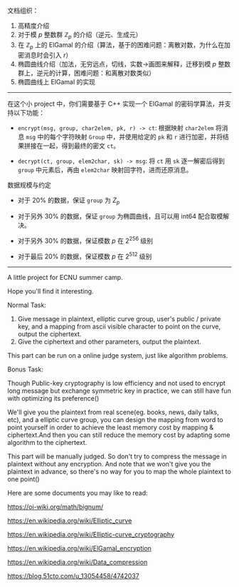 文档组织：

1. 高精度介绍
2. 对于模 $p$ 整数群 $\mathbb Z_p$ 的介绍（逆元、生成元）
3. 在 $\mathbb Z_p$ 上的 ElGamal 的介绍（算法，基于的困难问题：离散对数，为什么在加密消息时会引入 $r$）
4. 椭圆曲线介绍（加法，无穷远点，切线，实数->画图来解释，迁移到模 $p$ 整数群上，逆元的计算，困难问题：和离散对数类似）
5. 椭圆曲线上 ElGamal 的实现

---

在这个小 project 中，你们需要基于 C++ 实现一个 ElGamal 的密码学算法，并支持以下功能：

- `encrypt(msg, group, char2elem, pk, r) -> ct`: 根据映射 `char2elem` 将消息 `msg` 中的每个字符映射 `Group` 中，并使用给定的 `pk` 和 `r` 进行加密，并将结果拼接在一起，得到最终的密文 `ct`。

- `decrypt(ct, group, elem2char, sk) -> msg`: 将 `ct` 用 `sk` 逐一解密后得到 `group` 中元素后，再由 `elem2char` 映射回字符，进而还原消息。

数据规模与约定

- 对于 $20\%$ 的数据，保证 `group` 为 $Z_p$

- 对于另外 $30\%$ 的数据，保证 `group` 为椭圆曲线，且可以用 int64 配合取模解决。

- 对于另外 $30\%$ 的数据，保证模数 $p$ 在 $2^{256}$ 级别

- 对于最后 $20\%$ 的数据，保证模数 $p$ 在 $2^{512}$ 级别

---

A little project for ECNU summer camp.

Hope you'll find it interesting.

Normal Task:

1. Give message in plaintext, elliptic curve group, user's public / private key, and a mapping from ascii visible character to point on the curve, output the ciphertext.
2. Give the ciphertext and other parameters, output the plaintext.

This part can be run on a online judge system, just like algorithm problems.

Bonus Task:

Though Public-key cryptography is low efficiency and not used to encrypt long message but exchange symmetric key in practice, we can still have fun with optimizing its preference()

We'll give you the plaintext from real scene(eg. books, news, daily talks, etc), and a elliptic curve group, you can design the mapping from word to point yourself in order to achieve the least memory cost by mapping & ciphertext.And then you can still reduce the memory cost by adapting some algorithm to the ciphertext. 

This part will be manually judged. So don't try to compress the message in plaintext without any encryption. And note that we won't give you the plaintext in advance, so there's no way for you to map the whole plaintext to one point()

Here are some documents you may like to read:

https://oi-wiki.org/math/bignum/

https://en.wikipedia.org/wiki/Elliptic_curve

https://en.wikipedia.org/wiki/Elliptic-curve_cryptography

https://en.wikipedia.org/wiki/ElGamal_encryption

https://en.wikipedia.org/wiki/Data_compression

https://blog.51cto.com/u_13054458/4742037
